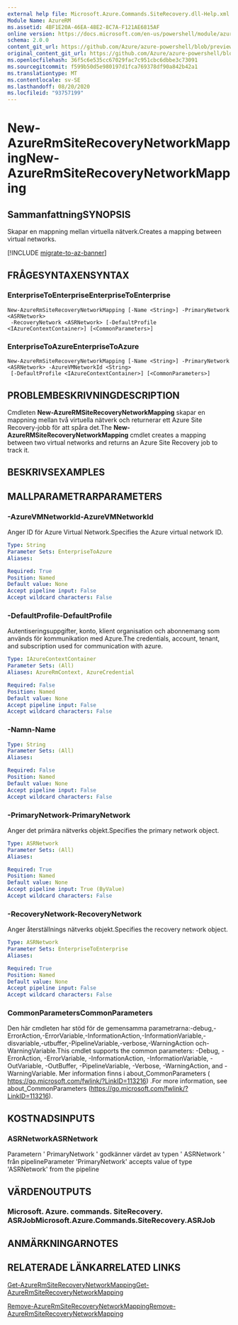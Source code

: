 ```yaml
---
external help file: Microsoft.Azure.Commands.SiteRecovery.dll-Help.xml
Module Name: AzureRM
ms.assetid: 4BF1E20A-46EA-48E2-8C7A-F121AE6815AF
online version: https://docs.microsoft.com/en-us/powershell/module/azurerm.siterecovery/new-azurermsiterecoverynetworkmapping
schema: 2.0.0
content_git_url: https://github.com/Azure/azure-powershell/blob/preview/src/ResourceManager/SiteRecovery/Commands.SiteRecovery/help/New-AzureRmSiteRecoveryNetworkMapping.md
original_content_git_url: https://github.com/Azure/azure-powershell/blob/preview/src/ResourceManager/SiteRecovery/Commands.SiteRecovery/help/New-AzureRmSiteRecoveryNetworkMapping.md
ms.openlocfilehash: 36f5c6e535cc67029fac7c951cbc6dbbe3c73091
ms.sourcegitcommit: f599b50d5e980197d1fca769378df90a842b42a1
ms.translationtype: MT
ms.contentlocale: sv-SE
ms.lasthandoff: 08/20/2020
ms.locfileid: "93757199"
---
```

# <span data-ttu-id="587a4-101">New-AzureRmSiteRecoveryNetworkMapping</span><span class="sxs-lookup"><span data-stu-id="587a4-101">New-AzureRmSiteRecoveryNetworkMapping</span></span>

## <span data-ttu-id="587a4-102">Sammanfattning</span><span class="sxs-lookup"><span data-stu-id="587a4-102">SYNOPSIS</span></span>
<span data-ttu-id="587a4-103">Skapar en mappning mellan virtuella nätverk.</span><span class="sxs-lookup"><span data-stu-id="587a4-103">Creates a mapping between virtual networks.</span></span>

[!INCLUDE [migrate-to-az-banner](../../includes/migrate-to-az-banner.md)]

## <span data-ttu-id="587a4-104">FRÅGESYNTAXEN</span><span class="sxs-lookup"><span data-stu-id="587a4-104">SYNTAX</span></span>

### <span data-ttu-id="587a4-105">EnterpriseToEnterprise</span><span class="sxs-lookup"><span data-stu-id="587a4-105">EnterpriseToEnterprise</span></span>
```
New-AzureRmSiteRecoveryNetworkMapping [-Name <String>] -PrimaryNetwork <ASRNetwork>
 -RecoveryNetwork <ASRNetwork> [-DefaultProfile <IAzureContextContainer>] [<CommonParameters>]
```

### <span data-ttu-id="587a4-106">EnterpriseToAzure</span><span class="sxs-lookup"><span data-stu-id="587a4-106">EnterpriseToAzure</span></span>
```
New-AzureRmSiteRecoveryNetworkMapping [-Name <String>] -PrimaryNetwork <ASRNetwork> -AzureVMNetworkId <String>
 [-DefaultProfile <IAzureContextContainer>] [<CommonParameters>]
```

## <span data-ttu-id="587a4-107">PROBLEMBESKRIVNING</span><span class="sxs-lookup"><span data-stu-id="587a4-107">DESCRIPTION</span></span>
<span data-ttu-id="587a4-108">Cmdleten **New-AzureRMSiteRecoveryNetworkMapping** skapar en mappning mellan två virtuella nätverk och returnerar ett Azure Site Recovery-jobb för att spåra det.</span><span class="sxs-lookup"><span data-stu-id="587a4-108">The **New-AzureRMSiteRecoveryNetworkMapping** cmdlet creates a mapping between two virtual networks and returns an Azure Site Recovery job to track it.</span></span>

## <span data-ttu-id="587a4-109">BESKRIVS</span><span class="sxs-lookup"><span data-stu-id="587a4-109">EXAMPLES</span></span>

## <span data-ttu-id="587a4-110">MALLPARAMETRAR</span><span class="sxs-lookup"><span data-stu-id="587a4-110">PARAMETERS</span></span>

### <span data-ttu-id="587a4-111">-AzureVMNetworkId</span><span class="sxs-lookup"><span data-stu-id="587a4-111">-AzureVMNetworkId</span></span>
<span data-ttu-id="587a4-112">Anger ID för Azure Virtual Network.</span><span class="sxs-lookup"><span data-stu-id="587a4-112">Specifies the Azure virtual network ID.</span></span>

```yaml
Type: String
Parameter Sets: EnterpriseToAzure
Aliases: 

Required: True
Position: Named
Default value: None
Accept pipeline input: False
Accept wildcard characters: False
```

### <span data-ttu-id="587a4-113">-DefaultProfile</span><span class="sxs-lookup"><span data-stu-id="587a4-113">-DefaultProfile</span></span>
<span data-ttu-id="587a4-114">Autentiseringsuppgifter, konto, klient organisation och abonnemang som används för kommunikation med Azure.</span><span class="sxs-lookup"><span data-stu-id="587a4-114">The credentials, account, tenant, and subscription used for communication with azure.</span></span>

```yaml
Type: IAzureContextContainer
Parameter Sets: (All)
Aliases: AzureRmContext, AzureCredential

Required: False
Position: Named
Default value: None
Accept pipeline input: False
Accept wildcard characters: False
```

### <span data-ttu-id="587a4-115">-Namn</span><span class="sxs-lookup"><span data-stu-id="587a4-115">-Name</span></span>
```yaml
Type: String
Parameter Sets: (All)
Aliases: 

Required: False
Position: Named
Default value: None
Accept pipeline input: False
Accept wildcard characters: False
```

### <span data-ttu-id="587a4-116">-PrimaryNetwork</span><span class="sxs-lookup"><span data-stu-id="587a4-116">-PrimaryNetwork</span></span>
<span data-ttu-id="587a4-117">Anger det primära nätverks objekt.</span><span class="sxs-lookup"><span data-stu-id="587a4-117">Specifies the primary network object.</span></span>

```yaml
Type: ASRNetwork
Parameter Sets: (All)
Aliases: 

Required: True
Position: Named
Default value: None
Accept pipeline input: True (ByValue)
Accept wildcard characters: False
```

### <span data-ttu-id="587a4-118">-RecoveryNetwork</span><span class="sxs-lookup"><span data-stu-id="587a4-118">-RecoveryNetwork</span></span>
<span data-ttu-id="587a4-119">Anger återställnings nätverks objekt.</span><span class="sxs-lookup"><span data-stu-id="587a4-119">Specifies the recovery network object.</span></span>

```yaml
Type: ASRNetwork
Parameter Sets: EnterpriseToEnterprise
Aliases: 

Required: True
Position: Named
Default value: None
Accept pipeline input: False
Accept wildcard characters: False
```

### <span data-ttu-id="587a4-120">CommonParameters</span><span class="sxs-lookup"><span data-stu-id="587a4-120">CommonParameters</span></span>
<span data-ttu-id="587a4-121">Den här cmdleten har stöd för de gemensamma parametrarna:-debug,-ErrorAction,-ErrorVariable,-InformationAction,-InformationVariable,-disvariable,-utbuffer,-PipelineVariable,-verbose,-WarningAction och-WarningVariable.</span><span class="sxs-lookup"><span data-stu-id="587a4-121">This cmdlet supports the common parameters: -Debug, -ErrorAction, -ErrorVariable, -InformationAction, -InformationVariable, -OutVariable, -OutBuffer, -PipelineVariable, -Verbose, -WarningAction, and -WarningVariable.</span></span> <span data-ttu-id="587a4-122">Mer information finns i about_CommonParameters ( https://go.microsoft.com/fwlink/?LinkID=113216) .</span><span class="sxs-lookup"><span data-stu-id="587a4-122">For more information, see about_CommonParameters (https://go.microsoft.com/fwlink/?LinkID=113216).</span></span>

## <span data-ttu-id="587a4-123">KOSTNADS</span><span class="sxs-lookup"><span data-stu-id="587a4-123">INPUTS</span></span>

### <span data-ttu-id="587a4-124">ASRNetwork</span><span class="sxs-lookup"><span data-stu-id="587a4-124">ASRNetwork</span></span>
<span data-ttu-id="587a4-125">Parametern ' PrimaryNetwork ' godkänner värdet av typen ' ASRNetwork ' från pipeline</span><span class="sxs-lookup"><span data-stu-id="587a4-125">Parameter 'PrimaryNetwork' accepts value of type 'ASRNetwork' from the pipeline</span></span>

## <span data-ttu-id="587a4-126">VÄRDEN</span><span class="sxs-lookup"><span data-stu-id="587a4-126">OUTPUTS</span></span>

### <span data-ttu-id="587a4-127">Microsoft. Azure. commands. SiteRecovery. ASRJob</span><span class="sxs-lookup"><span data-stu-id="587a4-127">Microsoft.Azure.Commands.SiteRecovery.ASRJob</span></span>

## <span data-ttu-id="587a4-128">ANMÄRKNINGAR</span><span class="sxs-lookup"><span data-stu-id="587a4-128">NOTES</span></span>

## <span data-ttu-id="587a4-129">RELATERADE LÄNKAR</span><span class="sxs-lookup"><span data-stu-id="587a4-129">RELATED LINKS</span></span>

[<span data-ttu-id="587a4-130">Get-AzureRmSiteRecoveryNetworkMapping</span><span class="sxs-lookup"><span data-stu-id="587a4-130">Get-AzureRmSiteRecoveryNetworkMapping</span></span>](./Get-AzureRmSiteRecoveryNetworkMapping.md)

[<span data-ttu-id="587a4-131">Remove-AzureRmSiteRecoveryNetworkMapping</span><span class="sxs-lookup"><span data-stu-id="587a4-131">Remove-AzureRmSiteRecoveryNetworkMapping</span></span>](./Remove-AzureRmSiteRecoveryNetworkMapping.md)
